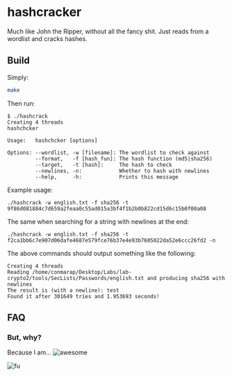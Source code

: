 # hashcracker

Much like John the Ripper, without all the fancy shit. Just reads from a wordlist and cracks hashes.

## Build

Simply:

``` sh
make
```

Then run:

```
$ ./hashcrack 
Creating 4 threads
hashchcker

Usage:   hashchcker [options]

Options: --wordlist, -w [filename]: The wordlist to check against
         --format,   -f [hash_fun]: The hash function (md5|sha256)
         --target,   -t [hash]:     The hash to check
         --newlines, -n:            Whether to hash with newlines
         --help,     -h:            Prints this message
```

Example usage:

```
./hashcrack -w english.txt -f sha256 -t 9f86d081884c7d659a2feaa0c55ad015a3bf4f1b2b0b822cd15d6c15b0f00a08
```

The same when searching for a string with newlines at the end:

```
./hashcrack -w english.txt -f sha256 -t f2ca1bb6c7e907d06dafe4687e579fce76b37e4e93b7605022da52e6ccc26fd2 -n
```

The above commands should output something like the following:

```
Creating 4 threads
Reading /home/conmarap/Desktop/Labs/lab-crypto2/tools/SecLists/Passwords/english.txt and producing sha256 with newlines
The result is (with a newline): test
Found it after 301649 tries and 1.953693 seconds!
```

## FAQ

### But, why?

Because I am...
![awesome](https://media.giphy.com/media/T2MuGuH3u1eeI/giphy.gif)

![fu](https://media.giphy.com/media/QGzPdYCcBbbZm/giphy.gif)
